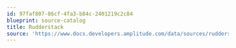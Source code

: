 ```yaml
---
id: 97faf807-86cf-4fa3-b84c-2401219c2c84
blueprint: source-catalog
title: Rudderstack
source: 'https://www.docs.developers.amplitude.com/data/sources/rudderstack'
---
```

